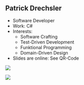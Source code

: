 ## Patrick Drechsler

- Software Developer
- Work: C#
- Interests:
  - Software Crafting
  - Test-Driven Development
  - Funktional Programming
  - Domain-Driven Design
- Slides are online: See QR-Code

<img
  class="absolute top-10 right-30 h-70"
  src="/images/slides.png"
/>

<img
  class="absolute bottom-20 right-50 h-30 custom-slow-pulse"
  src="/images/anti-nazi.png"
/>

